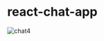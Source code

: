 # react-chat-app
![chat4](https://github.com/user-attachments/assets/975ceee9-807e-40f8-8f7e-c622d7a32797)
